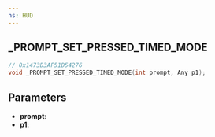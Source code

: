 ```yaml
---
ns: HUD
---
```

## _PROMPT_SET_PRESSED_TIMED_MODE

```c
// 0x1473D3AF51D54276
void _PROMPT_SET_PRESSED_TIMED_MODE(int prompt, Any p1);
```

## Parameters
* **prompt**:
* **p1**:
